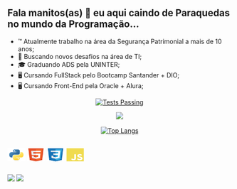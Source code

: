 ## Fala manitos(as) 👋 eu aqui caindo de Paraquedas no mundo da Programação...
 
- ™️   Atualmente trabalho na área da Segurança Patrimonial a mais de 10 anos;
- 🔰  Buscando novos desafios na área de TI; 
- 🎓 Graduando ADS pela UNINTER;
- 🖥️ Cursando FullStack pelo Bootcamp Santander + DIO;
- 🖥️ Cursando Front-End pela Oracle + Alura;



<div align="center">
  <p align="center">
    <a href="https://github.com/EdgoAlves820/github-readme-stats/actions">
      <img alt="Tests Passing" src="https://github.com/EdgoAlves820/github-readme-stats/workflows/Test/badge.svg" />
   </a></p>
  
  <a href="https://github.com/EdgoAlves820">
  <img height="180em" src="https://github-readme-stats.vercel.app/api?username=EdgoAlves820&show_icons=true&theme=dracula&include_all_commits=true&count_private=true"/>
   
   [![Top Langs](https://github-readme-stats.vercel.app/api/top-langs/?username=EdgoAlves820&layout=compact)](https://github.com/EdgoAlves820/github-readme-stats)
      
</div>
  
<div style="display: inline_block"><br>
  
  <img align="center" alt="edgo-Python" height="30" width="40" src="https://raw.githubusercontent.com/devicons/devicon/master/icons/python/python-original.svg">
  <img align="center" alt="edgo-HTML" height="30" width="40" src="https://raw.githubusercontent.com/devicons/devicon/master/icons/html5/html5-original.svg">
  <img align="center" alt="edgo-CSS" height="30" width="40" src="https://raw.githubusercontent.com/devicons/devicon/master/icons/css3/css3-original.svg">
  <img align="center" alt="edgo-Js" height="30" width="40" src="https://raw.githubusercontent.com/devicons/devicon/master/icons/javascript/javascript-plain.svg">
  
</div>
  
##

<div>
  <a href="https://www.linkedin.com/in/edgo820" target="_blank"><img src="https://img.shields.io/badge/-LinkedIn-%230077B5?style=for-the-badge&logo=linkedin&logoColor=white" target="_blank"></a>
  <a href ="mailto:edgoalves820@gmail.com"><img src="https://img.shields.io/badge/-Gmail-%23333?style=for-the-badge&logo=gmail&logoColor=white" target="_blank"></a>
   
  
 
</div>  
 
  
